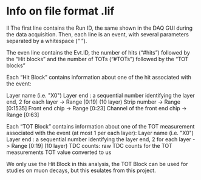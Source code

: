 # Info on file format .lif

Il The first line contains the Run ID, the same shown in the DAQ GUI during the data acquisition. Then, each line is an event, with several parameters separated by a whitespace (“ ”).

The even line contains the Evt.ID, the number of hits (“#hits”) followed by the “Hit blocks” and the number of TOTs (“#TOTs”) followed by the “TOT blocks”

Each “Hit Block” contains information about one of the hit associated with the event:

Layer name (i.e. "X0")
Layer end :  a sequential number identifying the layer end, 2 for each layer -> Range [0:19] (10 layer)
Strip number -> Range [0:1535]
Front end chip -> Range [0:23]
Channel of the front end chip -> Range [0:63]

Each “TOT Block” contains information about one of the TOT measurement associated with the event (at most 1 per each layer):
Layer name (i.e. "X0")
Layer end :  a sequential number identifying the layer end, 2 for each layer -> Range [0:19] (10 layer)
TDC counts: raw TDC counts for the TOT measurements
TOT value converted to us



We only use the Hit Block in this analysis, the TOT Block can be used for studies on muon decays, but this esulates from this project. 

